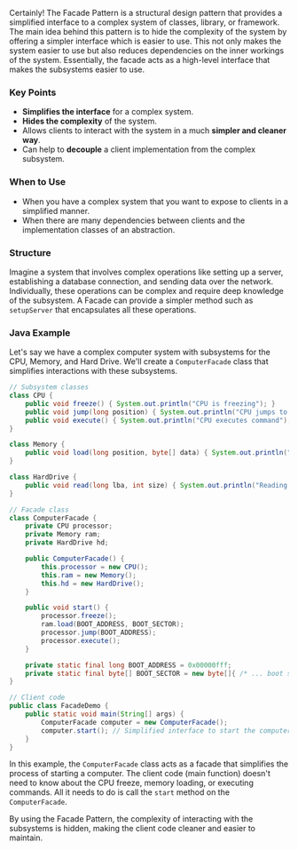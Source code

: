 Certainly! The Facade Pattern is a structural design pattern that provides a simplified interface to a complex system of classes, library, or framework. The main idea behind this pattern is to hide the complexity of the system by offering a simpler interface which is easier to use. This not only makes the system easier to use but also reduces dependencies on the inner workings of the system. Essentially, the facade acts as a high-level interface that makes the subsystems easier to use.

### Key Points

- **Simplifies the interface** for a complex system.
- **Hides the complexity** of the system.
- Allows clients to interact with the system in a much **simpler and cleaner way**.
- Can help to **decouple** a client implementation from the complex subsystem.

### When to Use

- When you have a complex system that you want to expose to clients in a simplified manner.
- When there are many dependencies between clients and the implementation classes of an abstraction.

### Structure

Imagine a system that involves complex operations like setting up a server, establishing a database connection, and sending data over the network. Individually, these operations can be complex and require deep knowledge of the subsystem. A Facade can provide a simpler method such as `setupServer` that encapsulates all these operations.

### Java Example

Let's say we have a complex computer system with subsystems for the CPU, Memory, and Hard Drive. We'll create a `ComputerFacade` class that simplifies interactions with these subsystems.

```java
// Subsystem classes
class CPU {
    public void freeze() { System.out.println("CPU is freezing"); }
    public void jump(long position) { System.out.println("CPU jumps to: " + position); }
    public void execute() { System.out.println("CPU executes command"); }
}

class Memory {
    public void load(long position, byte[] data) { System.out.println("Loading data to position: " + position); }
}

class HardDrive {
    public void read(long lba, int size) { System.out.println("Reading from sector " + lba); }
}

// Facade class
class ComputerFacade {
    private CPU processor;
    private Memory ram;
    private HardDrive hd;

    public ComputerFacade() {
        this.processor = new CPU();
        this.ram = new Memory();
        this.hd = new HardDrive();
    }

    public void start() {
        processor.freeze();
        ram.load(BOOT_ADDRESS, BOOT_SECTOR);
        processor.jump(BOOT_ADDRESS);
        processor.execute();
    }

    private static final long BOOT_ADDRESS = 0x00000fff;
    private static final byte[] BOOT_SECTOR = new byte[]{ /* ... boot sector data ... */ };
}

// Client code
public class FacadeDemo {
    public static void main(String[] args) {
        ComputerFacade computer = new ComputerFacade();
        computer.start(); // Simplified interface to start the computer.
    }
}
```

In this example, the `ComputerFacade` class acts as a facade that simplifies the process of starting a computer. The client code (main function) doesn't need to know about the CPU freeze, memory loading, or executing commands. All it needs to do is call the `start` method on the `ComputerFacade`.

By using the Facade Pattern, the complexity of interacting with the subsystems is hidden, making the client code cleaner and easier to maintain.